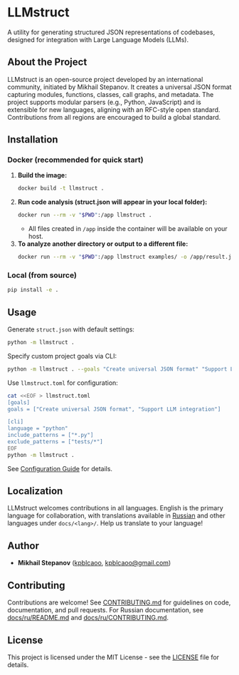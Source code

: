 # LLMstruct

A utility for generating structured JSON representations of codebases, designed for integration with Large Language Models (LLMs).

## About the Project

LLMstruct is an open-source project developed by an international community, initiated by Mikhail Stepanov. It creates a universal JSON format capturing modules, functions, classes, call graphs, and metadata. The project supports modular parsers (e.g., Python, JavaScript) and is extensible for new languages, aligning with an RFC-style open standard. Contributions from all regions are encouraged to build a global standard.

## Installation

### Docker (recommended for quick start)

1. **Build the image:**
   ```bash
   docker build -t llmstruct .
   ```
2. **Run code analysis (struct.json will appear in your local folder):**
   ```bash
   docker run --rm -v "$PWD":/app llmstruct .
   ```
   - All files created in `/app` inside the container will be available on your host.
3. **To analyze another directory or output to a different file:**
   ```bash
   docker run --rm -v "$PWD":/app llmstruct examples/ -o /app/result.json
   ```

### Local (from source)

```bash
pip install -e .
```

## Usage

Generate `struct.json` with default settings:
```bash
python -m llmstruct .
```

Specify custom project goals via CLI:
```bash
python -m llmstruct . --goals "Create universal JSON format" "Support LLM integration"
```

Use `llmstruct.toml` for configuration:
```bash
cat <<EOF > llmstruct.toml
[goals]
goals = ["Create universal JSON format", "Support LLM integration"]

[cli]
language = "python"
include_patterns = ["*.py"]
exclude_patterns = ["tests/*"]
EOF
python -m llmstruct .
```

See [Configuration Guide](docs/llmstruct_config.md) for details.

## Localization

LLMstruct welcomes contributions in all languages. English is the primary language for collaboration, with translations available in [Russian](docs/ru/README.md) and other languages under `docs/<lang>/`. Help us translate to your language!

## Author

- **Mikhail Stepanov** ([kpblcaoo](https://github.com/kpblcaoo), kpblcaoo@gmail.com)

## Contributing

Contributions are welcome! See [CONTRIBUTING.md](docs/CONTRIBUTING.md) for guidelines on code, documentation, and pull requests. For Russian documentation, see [docs/ru/README.md](docs/ru/README.md) and [docs/ru/CONTRIBUTING.md](docs/ru/CONTRIBUTING.md).

## License

This project is licensed under the MIT License - see the [LICENSE](LICENSE) file for details.
